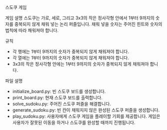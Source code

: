 스도쿠 게임

게임 설명
스도쿠는 가로, 세로, 그리고 3x3의 작은 정사각형 안에서 1부터 9까지의 숫자를 중복되지 않게 채워 넣는 논리 퍼즐입니다. 채워 넣을 숫자는 주어진 힌트와 숫자의 법칙에 따라 채워져야 합니다.

규칙
- 각 행에는 1부터 9까지의 숫자가 중복되지 않게 채워져야 합니다.
- 각 열에는 1부터 9까지의 숫자가 중복되지 않게 채워져야 합니다.
- 3x3의 작은 정사각형 안에는 1부터 9까지의 숫자가 중복되지 않게 채워져야 합니다.

파일 설명
- initialize_board.py: 빈 스도쿠 보드를 생성합니다.
- print_board.py: 현재 스도쿠 보드를 출력합니다.
- solve_sudoku.py: 주어진 스도쿠 퍼즐을 해결합니다.
- generate_sudoku.py: 빈 칸이 채워지지 않은 완성된 스도쿠 퍼즐을 생성합니다.
- play_sudoku.py: 사용자에게 스도쿠 게임을 플레이할 기회를 제공합니다. 게임은 사용자가 잘못된 이동을 하거나 스도쿠를 완성할 때까지 진행됩니다.
